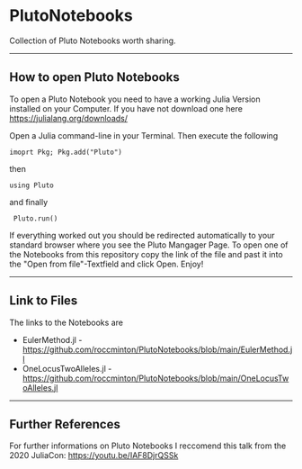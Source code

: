 # PlutoNotebooks
Collection of Pluto Notebooks worth sharing.

---
## How to open Pluto Notebooks

To open a Pluto Notebook you need to have a working Julia Version installed on your Computer. If you have not download one here https://julialang.org/downloads/

Open a Julia command-line in your Terminal. Then execute the following

    imoprt Pkg; Pkg.add("Pluto")
   
then
 
    using Pluto
  
and finally
  
     Pluto.run()
     
If everything worked out you should be redirected automatically to your standard browser where you see the Pluto Mangager Page. To open one of the Notebooks from this repository copy the link of the file and past it into the "Open from file"-Textfield and click Open. Enjoy!

---
## Link to Files

The links to the Notebooks are

* EulerMethod.jl - https://github.com/roccminton/PlutoNotebooks/blob/main/EulerMethod.jl
* OneLocusTwoAlleles.jl - https://github.com/roccminton/PlutoNotebooks/blob/main/OneLocusTwoAlleles.jl

---
## Further References

For further informations on Pluto Notebooks I reccomend this talk from the 2020 JuliaCon: https://youtu.be/IAF8DjrQSSk 
